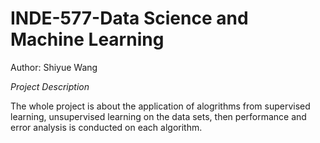 # INDE-577-Data Science and Machine Learning
Author: Shiyue Wang

*Project Description* <br />

The whole project is about the application of alogrithms from supervised learning, unsupervised learning on the data sets, then performance and error analysis is conducted on each algorithm.
